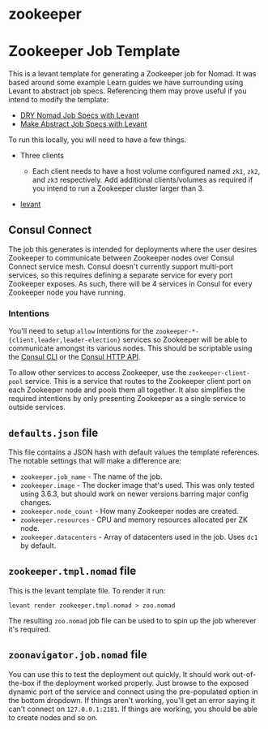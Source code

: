 # zookeeper
# Zookeeper Job Template

This is a levant template for generating a Zookeeper job for Nomad. It was based
around some example Learn guides we have surrounding using Levant to abstract job
specs. Referencing them may prove useful if you intend to modify the template:

- [DRY Nomad Job Specs with Levant](https://learn.hashicorp.com/tutorials/nomad/dry-jobs-levants)
- [Make Abstract Job Specs with Levant](https://learn.hashicorp.com/tutorials/nomad/levant-abstract-jobs)


To run this locally, you will need to have a few things.

- Three clients

  - Each client needs to have a host volume configured named `zk1`, `zk2`,
    and `zk3` respectively. Add additional clients/volumes as required
    if you intend to run a Zookeeper cluster larger than 3.

- [levant](https://releases.hashicorp.com/levant/0.3.0/)

## Consul Connect

The job this generates is intended for deployments where the user desires Zookeeper
to communicate between Zookeeper nodes over Consul Connect service mesh. Consul
doesn't currently support multi-port services, so this requires defining a separate
service for every port Zookeeper exposes. As such, there will be 4 services in
Consul for every Zookeeper node you have running.

### Intentions

You'll need to setup `allow` intentions for the `zookeeper-*-{client,leader,leader-election}`
services so Zookeeper will be able to communicate amongst its various nodes. This
should be scriptable using the [Consul CLI](https://www.consul.io/commands/intention/create)
or the [Consul HTTP API](https://www.consul.io/api-docs/connect/intentions).

To allow other services to access Zookeeper, use the `zookeeper-client-pool` service.
This is a service that routes to the Zookeeper client port on each Zookeeper node
and pools them all together. It also simplifies the required intentions by only
presenting Zookeeper as a single service to outside services.

## `defaults.json` file

This file contains a JSON hash with default values the template references. The
notable settings that will make a difference are:

- `zookeeper.job_name` - The name of the job.
- `zookeeper.image` - The docker image that's used. This was only tested
  using 3.6.3, but should work on newer versions barring major config changes.
- `zookeeper.node_count` - How many Zookeeper nodes are created.
- `zookeeper.resources` - CPU and memory resources allocated per ZK node.
- `zookeeper.datacenters` - Array of datacenters used in the job. Uses `dc1` by
  default.

## `zookeeper.tmpl.nomad` file

This is the levant template file. To render it run:

```
levant render zookeeper.tmpl.nomad > zoo.nomad
```
The resulting `zoo.nomad` job file can be used to to spin up the job wherever
it's required.

## `zoonavigator.job.nomad` file

You can use this to test the deployment out quickly. It should work out-of-the-box
if the deployment worked properly. Just browse to the exposed dynamic port of the
service and connect using the pre-populated option in the bottom dropdown. If things
aren't working, you'll get an error saying it can't connect on `127.0.0.1:2181`.
If things are working, you should be able to create nodes and so on.
